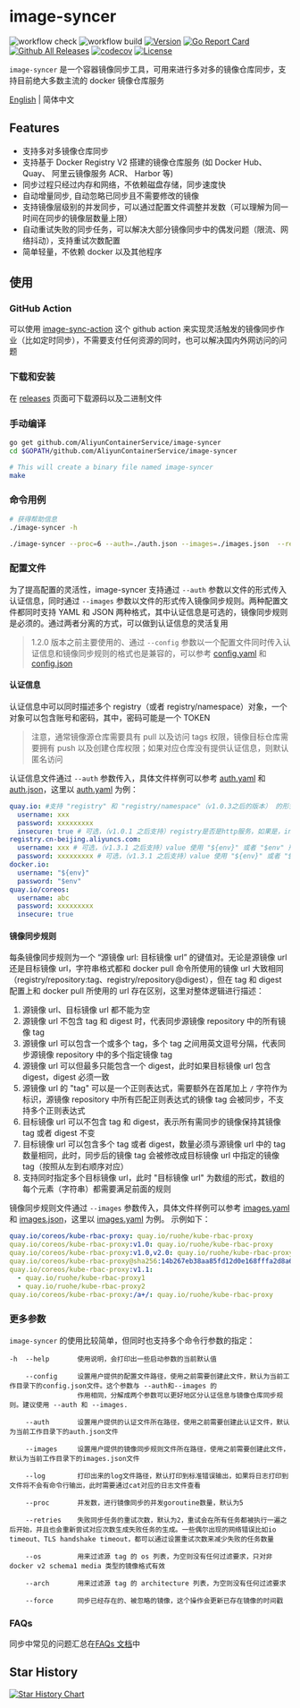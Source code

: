 # image-syncer

![workflow check](https://github.com/AliyunContainerService/image-syncer/actions/workflows/check.yml/badge.svg)
![workflow build](https://github.com/AliyunContainerService/image-syncer/actions/workflows/synctest.yml/badge.svg)
[![Version](https://img.shields.io/github/v/release/AliyunContainerService/image-syncer)](https://github.com/AliyunContainerService/image-syncer/releases)
[![Go Report Card](https://goreportcard.com/badge/github.com/AliyunContainerService/image-syncer)](https://goreportcard.com/report/github.com/AliyunContainerService/image-syncer)
[![Github All Releases](https://img.shields.io/github/downloads/AliyunContainerService/image-syncer/total.svg)](https://api.github.com/repos/AliyunContainerService/image-syncer/releases)
[![codecov](https://codecov.io/gh/AliyunContainerService/image-syncer/graph/badge.svg)](https://codecov.io/gh/AliyunContainerService/image-syncer)
[![License](https://img.shields.io/github/license/AliyunContainerService/image-syncer)](https://www.apache.org/licenses/LICENSE-2.0.html)

`image-syncer` 是一个容器镜像同步工具，可用来进行多对多的镜像仓库同步，支持目前绝大多数主流的 docker 镜像仓库服务

[English](./README.md) | 简体中文

## Features

- 支持多对多镜像仓库同步
- 支持基于 Docker Registry V2 搭建的镜像仓库服务 (如 Docker Hub、 Quay、 阿里云镜像服务 ACR、 Harbor 等)
- 同步过程只经过内存和网络，不依赖磁盘存储，同步速度快
- 自动增量同步, 自动忽略已同步且不需要修改的镜像
- 支持镜像层级别的并发同步，可以通过配置文件调整并发数（可以理解为同一时间在同步的镜像层数量上限）
- 自动重试失败的同步任务，可以解决大部分镜像同步中的偶发问题（限流、网络抖动），支持重试次数配置
- 简单轻量，不依赖 docker 以及其他程序

## 使用

### GitHub Action

可以使用 [image-sync-action](https://github.com/marketplace/actions/image-sync-action) 这个 github action 来实现灵活触发的镜像同步作业（比如定时同步），不需要支付任何资源的同时，也可以解决国内外网访问的问题

### 下载和安装

在 [releases](https://github.com/AliyunContainerService/image-syncer/releases) 页面可下载源码以及二进制文件

### 手动编译

```bash
go get github.com/AliyunContainerService/image-syncer
cd $GOPATH/github.com/AliyunContainerService/image-syncer

# This will create a binary file named image-syncer
make
```

### 命令用例

```bash
# 获得帮助信息
./image-syncer -h

./image-syncer --proc=6 --auth=./auth.json --images=./images.json  --retries=3
```

### 配置文件

为了提高配置的灵活性，image-syncer 支持通过 `--auth` 参数以文件的形式传入认证信息，同时通过 `--images` 参数以文件的形式传入镜像同步规则。两种配置文件都同时支持 YAML 和 JSON 两种格式，其中认证信息是可选的，镜像同步规则是必须的。通过两者分离的方式，可以做到认证信息的灵活复用

> 1.2.0 版本之前主要使用的、通过 `--config` 参数以一个配置文件同时传入认证信息和镜像同步规则的格式也是兼容的，可以参考 [config.yaml](examples/config.yaml) 和 [config.json](examples/config.json)

#### 认证信息

认证信息中可以同时描述多个 registry（或者 registry/namespace）对象，一个对象可以包含账号和密码，其中，密码可能是一个 TOKEN

> 注意，通常镜像源仓库需要具有 pull 以及访问 tags 权限，镜像目标仓库需要拥有 push 以及创建仓库权限；如果对应仓库没有提供认证信息，则默认匿名访问

认证信息文件通过 `--auth` 参数传入，具体文件样例可以参考 [auth.yaml](examples/auth.yaml) 和 [auth.json](examples/auth.json)，这里以 [auth.yaml](examples/auth.yaml) 为例：

```yaml
quay.io: #支持 "registry" 和 "registry/namespace"（v1.0.3之后的版本） 的形式，image-syncer 会自动为镜像同步规则中的每个源/目标 url 查找认证信息，并且使用对应认证信息进行进行访问，如果匹配到了多个，用“最长匹配”的那个作为最终结果
  username: xxx
  password: xxxxxxxxx
  insecure: true # 可选，（v1.0.1 之后支持）registry是否是http服务，如果是，insecure 字段需要为 true，默认是 false
registry.cn-beijing.aliyuncs.com:
  username: xxx # 可选，（v1.3.1 之后支持）value 使用 "${env}" 或者 "$env" 形式可以引用环境变量
  password: xxxxxxxxx # 可选，（v1.3.1 之后支持）value 使用 "${env}" 或者 "$env" 类型的字符串可以引用环境变量
docker.io:
  username: "${env}"
  password: "$env"
quay.io/coreos:
  username: abc
  password: xxxxxxxxx
  insecure: true
```

#### 镜像同步规则

每条镜像同步规则为一个 “源镜像 url: 目标镜像 url” 的键值对。无论是源镜像 url 还是目标镜像 url，字符串格式都和 docker pull 命令所使用的镜像 url 大致相同（registry/repository:tag、registry/repository@digest），但在 tag 和 digest 配置上和 docker pull 所使用的 url 存在区别，这里对整体逻辑进行描述：

1. 源镜像 url、目标镜像 url 都不能为空
2. 源镜像 url 不包含 tag 和 digest 时，代表同步源镜像 repository 中的所有镜像 tag
3. 源镜像 url 可以包含一个或多个 tag，多个 tag 之间用英文逗号分隔，代表同步源镜像 repository 中的多个指定镜像 tag
4. 源镜像 url 可以但最多只能包含一个 digest，此时如果目标镜像 url 包含 digest，digest 必须一致
5. 源镜像 url 的 "tag" 可以是一个正则表达式，需要额外在首尾加上 `/` 字符作为标识，源镜像 repository 中所有匹配正则表达式的镜像 tag 会被同步，不支持多个正则表达式
6. 目标镜像 url 可以不包含 tag 和 digest，表示所有需同步的镜像保持其镜像 tag 或者 digest 不变
7. 目标镜像 url 可以包含多个 tag 或者 digest，数量必须与源镜像 url 中的 tag 数量相同，此时，同步后的镜像 tag 会被修改成目标镜像 url 中指定的镜像 tag（按照从左到右顺序对应）
8. 支持同时指定多个目标镜像 url，此时 "目标镜像 url" 为数组的形式，数组的每个元素（字符串）都需要满足前面的规则

镜像同步规则文件通过 `--images` 参数传入，具体文件样例可以参考 [images.yaml](examples/images.yaml) 和 [images.json](examples/images.json)，这里以 [images.yaml](examples/images.yaml) 为例。 示例如下：

```yaml
quay.io/coreos/kube-rbac-proxy: quay.io/ruohe/kube-rbac-proxy
quay.io/coreos/kube-rbac-proxy:v1.0: quay.io/ruohe/kube-rbac-proxy
quay.io/coreos/kube-rbac-proxy:v1.0,v2.0: quay.io/ruohe/kube-rbac-proxy
quay.io/coreos/kube-rbac-proxy@sha256:14b267eb38aa85fd12d0e168fffa2d8a6187ac53a14a0212b0d4fce8d729598c: quay.io/ruohe/kube-rbac-proxy
quay.io/coreos/kube-rbac-proxy:v1.1:
  - quay.io/ruohe/kube-rbac-proxy1
  - quay.io/ruohe/kube-rbac-proxy2
quay.io/coreos/kube-rbac-proxy:/a+/: quay.io/ruohe/kube-rbac-proxy
```

### 更多参数

`image-syncer` 的使用比较简单，但同时也支持多个命令行参数的指定：

```
-h  --help       使用说明，会打印出一些启动参数的当前默认值

    --config     设置用户提供的配置文件路径，使用之前需要创建此文件，默认为当前工作目录下的config.json文件。这个参数与 --auth和--images 的
                 作用相同，分解成两个参数可以更好地区分认证信息与镜像仓库同步规则。建议使用 --auth 和 --images.

    --auth       设置用户提供的认证文件所在路径，使用之前需要创建此认证文件，默认为当前工作目录下的auth.json文件

    --images     设置用户提供的镜像同步规则文件所在路径，使用之前需要创建此文件，默认为当前工作目录下的images.json文件

    --log        打印出来的log文件路径，默认打印到标准错误输出，如果将日志打印到文件将不会有命令行输出，此时需要通过cat对应的日志文件查看

    --proc       并发数，进行镜像同步的并发goroutine数量，默认为5

    --retries    失败同步任务的重试次数，默认为2，重试会在所有任务都被执行一遍之后开始，并且也会重新尝试对应次数生成失败任务的生成。一些偶尔出现的网络错误比如io timeout、TLS handshake timeout，都可以通过设置重试次数来减少失败的任务数量

    --os         用来过滤源 tag 的 os 列表，为空则没有任何过滤要求，只对非 docker v2 schema1 media 类型的镜像格式有效

    --arch       用来过滤源 tag 的 architecture 列表，为空则没有任何过滤要求

    --force      同步已经存在的、被忽略的镜像，这个操作会更新已存在镜像的时间戳
```

### FAQs

同步中常见的问题汇总在[FAQs 文档](./FAQs.md)中

## Star History

[![Star History Chart](https://api.star-history.com/svg?repos=AliyunContainerService/image-syncer&type=Date)](https://star-history.com/#AliyunContainerService/image-syncer)
